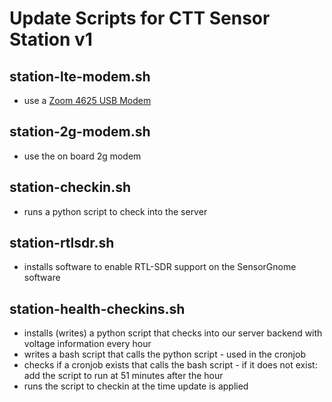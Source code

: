 # Update Scripts for CTT Sensor Station v1

## station-lte-modem.sh
* use a [Zoom 4625 USB Modem](http://www.zoomtel.com/techsupport/cell-modems/4625-4626/)

## station-2g-modem.sh
* use the on board 2g modem

## station-checkin.sh
* runs a python script to check into the server

## station-rtlsdr.sh
* installs software to enable RTL-SDR support on the SensorGnome software

## station-health-checkins.sh
* installs (writes) a python script that checks into our server backend with voltage information every hour
* writes a bash script that calls the python script - used in the cronjob
* checks if a cronjob exists that calls the bash script - if it does not exist: add the script to run at 51 minutes after the hour
* runs the script to checkin at the time update is applied